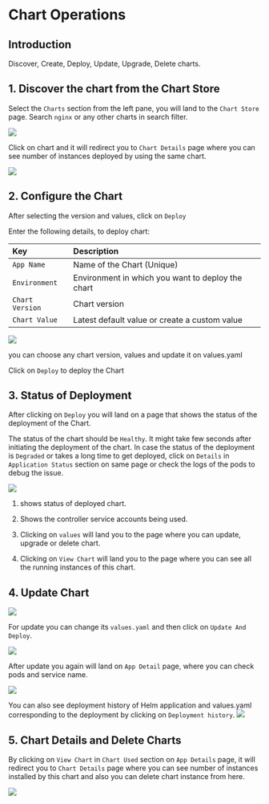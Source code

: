 # Chart Operations 

## Introduction

Discover, Create, Deploy, Update, Upgrade, Delete charts.

## 1. Discover the chart from the Chart Store

Select the `Charts` section from the left pane, you will land to the `Chart Store` page. 
Search `nginx` or any other charts in search filter.

![](https://devtron-public-asset.s3.us-east-2.amazonaws.com/images/hyperion/user-guide/deploy-charts/deployment-of-charts/charts-1.jpg)

Click on chart and it will redirect you to `Chart Details` page where you can see number of instances deployed by using the same chart.

![](https://devtron-public-asset.s3.us-east-2.amazonaws.com/images/hyperion/user-guide/deploy-charts/deployment-of-charts/charts-2.jpg)

## 2. Configure the Chart

After selecting the version and values, click on `Deploy`

Enter the following details, to deploy chart:

| Key | Description |
| :--- | :--- |
| `App Name` | Name of the Chart (Unique) |
| `Environment` | Environment in which you want to deploy the chart |
| `Chart Version` | Chart version |
| `Chart Value` | Latest default value or create a custom value |

![](https://devtron-public-asset.s3.us-east-2.amazonaws.com/images/hyperion/user-guide/deploy-charts/deployment-of-charts/charts-3.jpg)

you can choose any chart version, values and update it on values.yaml

Click on `Deploy` to deploy the Chart

## 3. Status of Deployment 

After clicking on `Deploy` you will land on a page that shows the status of the deployment of the Chart.

The status of the chart should be `Healthy`. It might take few seconds after initiating the deployment of the chart.
In case the status of the deployment is `Degraded` or takes a long time to get deployed, click on `Details` in `Application Status` section on same page or check the logs of the pods to debug the issue.

![](https://devtron-public-asset.s3.us-east-2.amazonaws.com/images/hyperion/user-guide/deploy-charts/deployment-of-charts/charts-4.jpg)

1. shows status of deployed chart.

2. Shows the controller service accounts being used.

3. Clicking on `values` will land you to the page where you can update, upgrade or delete chart.

4. Clicking on `View Chart` will land you to the page where you can see all the running instances of this chart.

## 4. Update Chart

![](https://devtron-public-asset.s3.us-east-2.amazonaws.com/images/hyperion/user-guide/deploy-charts/deployment-of-charts/charts-5.jpg)

For update you can change its `values.yaml` and then click on `Update And Deploy`.

![](https://devtron-public-asset.s3.us-east-2.amazonaws.com/images/hyperion/user-guide/deploy-charts/deployment-of-charts/charts-6.jpg)


After update you again will land on `App Detail` page, where you can check pods and service name.

![](https://devtron-public-asset.s3.us-east-2.amazonaws.com/images/hyperion/user-guide/deploy-charts/deployment-of-charts/charts-7.jpg)

You can also see deployment history of Helm application and values.yaml corresponding to the deployment by clicking on `Deployment history`.
![](https://devtron-public-asset.s3.us-east-2.amazonaws.com/images/hyperion/user-guide/deploy-charts/deployment-of-charts/charts-9.jpg)

## 5. Chart Details and Delete Charts

By clicking on `View Chart` in `Chart Used` section on `App Details` page, it will redirect you to `Chart Details` page where you can see number of instances installed by this chart and also you can delete chart instance from here.


![](https://devtron-public-asset.s3.us-east-2.amazonaws.com/images/hyperion/user-guide/deploy-charts/deployment-of-charts/charts-8.jpg)

